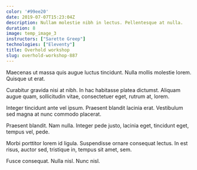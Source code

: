 ```yaml
---
color: '#99ee20'
date: 2019-07-07T15:23:04Z
description: Nullam molestie nibh in lectus. Pellentesque at nulla.
duration: 8
image: temp_image_3
instructors: ["Sarette Greep"]
technologies: ["Eleventy"]
title: Overhold workshop
slug: overhold-workshop-887
---
```

Maecenas ut massa quis augue luctus tincidunt. Nulla mollis molestie lorem. Quisque ut erat.

Curabitur gravida nisi at nibh. In hac habitasse platea dictumst. Aliquam augue quam, sollicitudin vitae, consectetuer eget, rutrum at, lorem.

Integer tincidunt ante vel ipsum. Praesent blandit lacinia erat. Vestibulum sed magna at nunc commodo placerat.

Praesent blandit. Nam nulla. Integer pede justo, lacinia eget, tincidunt eget, tempus vel, pede.

Morbi porttitor lorem id ligula. Suspendisse ornare consequat lectus. In est risus, auctor sed, tristique in, tempus sit amet, sem.

Fusce consequat. Nulla nisl. Nunc nisl.
